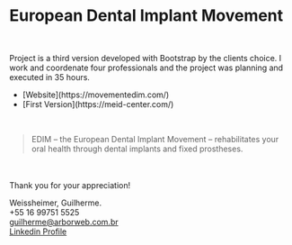 # European Dental Implant Movement
<br />

Project is a third version developed with Bootstrap by the clients choice. I work and coordenate four professionals and the project was planning and executed in 35 hours.
<br />
<ul>
    <li>[Website](https://movementedim.com/)</li>
    <li>[First Version](https://meid-center.com/)</li>
</ul>
<br />

> EDIM – the European Dental Implant Movement – rehabilitates your oral health through dental implants and fixed prostheses.

<br /><br />Thank you for your appreciation!

Weissheimer, Guilherme.<br />
+55 16 99751 5525<br />
guilherme@arborweb.com.br<br />
[Linkedin Profile](https://www.linkedin.com/in/guilherme-weissheimer-400868131/?locale=en_US)